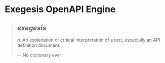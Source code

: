 # Exegesis OpenAPI Engine

> ## *exegesis*
>
> *n.* An explanation or critical interpretation of a text, especially an
> API definition document.
>
> -- No dictionary ever
